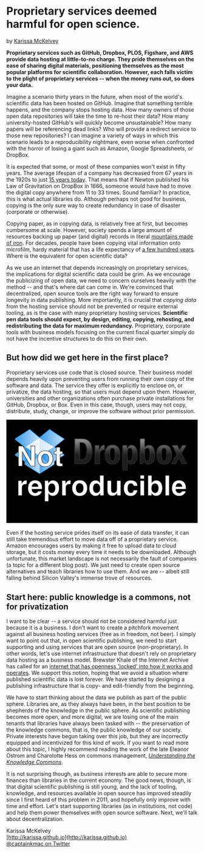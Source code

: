 # Proprietary services deemed harmful for open science.
by [Karissa McKelvey](http://karissa.github.io)

**Proprietary services such as GitHub, Dropbox, PLOS, Figshare, and AWS provide data hosting at little-to-no charge. They pride themselves on the ease of sharing digital materials, positioning themselves as the most popular platforms for scientific collaboration. However, each falls victim to the plight of proprietary services -- when the money runs out, so does your data.**

Imagine a scenario thirty years in the future, when most of the world's scientific data has been hosted on GitHub. Imagine that something terrible happens, and the company stops hosting data. How many owners of those open data repositories will take the time to re-host their data? How many university-hosted GitHub's will quickly become unsustainable? How many papers will be referencing dead links? Who will provide a redirect service to those new repositories? I can imagine a variety of ways in which this scenario leads to a reproducibility nightmare, even worse when confronted with the horror of losing a giant such as Amazon, Google Spreadsheets, or DropBox.

It is expected that some, or most of these companies won't exist in fifty years. The average lifespan of a company has decreased from 67 years in the 1920s to just [15 years today](http://www.bbc.com/news/business-16611040). That means that if Newton published his Law of Gravitation on DropBox in 1666, someone would have had to move the digital copy anywhere from 11 to 33 times. Sound familiar? In practice, this is what actual libraries do. Although perhaps not good for business, copying is the only sure way to create redundancy in case of disaster (corporate or otherwise).

Copying paper, as in copying data, is relatively free at first, but becomes cumbersome at scale. However, society spends a large amount of resources backing up paper (and digital) records in literal [mountains made of iron](http://www.ironmountain.com/). For decades, people have been copying vital information onto microfilm, hardy material that has a life expectancy of [a few hundred years](https://en.wikipedia.org/wiki/Microform). Where is the equivalent for open scientific data?

As we use an internet that depends increasingly on proprietary services, the implications for digital scientific data could be grim. As we encourage the publicizing of open data, we need to concern ourselves heavily with the method -- and that's where dat can come in. We're convinced that decentralized, open source tools are the right way forward to ensure longevity in data publishing. More importantly, it is crucial that *copying data* from the hosting service should not be prevented or require external tooling, as is the case with many proprietary hosting services. **Scientific pen data tools should expect, by design, editing, copying, rehosting, and redistributing the data for maximum redundancy.** Proprietary, corporate tools with business models focusing on the current fiscal quarter simply do not have the incentive structures to do this on their own.

## But how did we get here in the first place?

Proprietary services use code that is closed source. Their business model depends heavily upon preventing users from running their own copy of the software and data. The service they offer is explicitly to enclose on, or privatize, the data hosting, so that users must depend upon them. However, universities and other organizations  often purchase private installations for GitHub, Dropbox, or Box. Even in this case, though, users may not copy, distribute, study, change, or improve the software without prior permission.

![notreproducible](/static/img/notreproducible.png)

Even if the hosting service prides itself on its ease of data transfer, it can still take tremendous effort to move data off of a proprietary service. Amazon encourages users by making it free to upload data to cloud storage, but it costs money every time it needs to be downloaded. Although unfortunate, this market landscape is not necessarily the fault of companies (a topic for a different blog post). We just need to create open source alternatives and teach libraries how to use them. And we are -- albeit still falling behind Silicon Valley's immense trove of resources.

## Start here: public knowledge is a commons, not for privatization

I want to be clear -- a service should not be considered harmful just because it is a business. I don't want to create a pitchfork movement against all business hosting services (free as in freedom, not beer). I simply want to point out that, in open scientific publishing, we need to start supporting and using services that are open source (non-proprietary). In other words, let's use internet infrastructure that doesn't rely on proprietary data hosting as a business model. Brewster Khale of the Internet Archive has called for an [internet that has openness 'locked' into how it works and operates](http://brewster.kahle.org/2015/08/11/locking-the-web-open-a-call-for-a-distributed-web-2/). We support this notion, hoping that we avoid a situation where published scientific data is lost forever. We have started by designing a publishing infrastructure that is copy- and edit-friendly from the beginning.

We have to start thinking about the data we publish as part of the public sphere. Libraries are, as they always have been, in the best position to be shepherds of the knowledge in the public sphere. As scientific publishing becomes more open, and more digital, we are losing one of the main tenants that libraries have always been tasked with -- the preservation of the knowledge commons, that is, the public knowledge of our society. Private interests have begun taking over this job, but they are incorrectly equipped and incentivized for this kind of work. If you want to read more about this topic, I highly recommend reading the work of the late Eleanor Ostrom and Charolotte Hess on commons management, [*Understanding the Knowledge Commons*](https://mitpress.mit.edu/books/understanding-knowledge-commons).

It is not surprising though, as business interests are able to secure more finances than libraries in the current economy. The good news, though, is that digital scientific publishing is still young, and the lack of tooling, knowledge, and resources available in open source has improved steadily since I first heard of this problem in 2011, and hopefully only improve with time and effort. Let's start supporting libraries (as in institutions, not code) and help them power themselves with open source software. Next, we'll talk about decentralization.


Karissa McKelvey<br>
[http://karissa.github.io](http://karissa.github.io)<br>[@captainkmac on Twitter](http://twitter.com/captainkmac)
